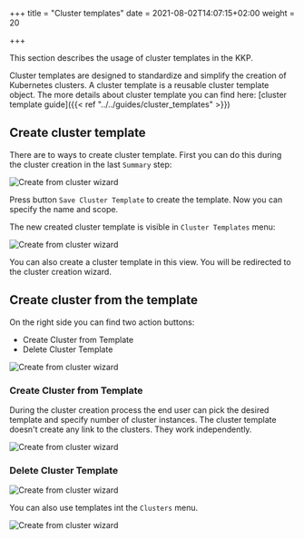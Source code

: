 +++
title = "Cluster templates"
date = 2021-08-02T14:07:15+02:00
weight = 20

+++

This section describes the usage of cluster templates in the KKP.

Cluster templates are designed to standardize and simplify the creation of Kubernetes clusters. A cluster template is a
reusable cluster template object. The more details about cluster template you can find here: [cluster template guide]({{< ref "../../guides/cluster_templates" >}})

## Create cluster template

There are to ways to create cluster template. First you can do this during the cluster creation in the last `Summary` step:

![Create from cluster wizard](/img/kubermatic/v2.18/tutorials/cluster_template/create_from_cluster_wizard.png?classes=shadow,border "Cluster template creation")

Press button `Save Cluster Template` to create the template. Now you can specify the name and scope.

The new created cluster template is visible in `Cluster Templates` menu:

![Create from cluster wizard](/img/kubermatic/v2.18/tutorials/cluster_template/cluster_template_menu.png?classes=shadow,border "Cluster template view")

You can also create a cluster template in this view. You will be redirected to the cluster creation wizard.

## Create cluster from the template

On the right side you can find two action buttons:
 - Create Cluster from Template
 - Delete Cluster Template

![Create from cluster wizard](/img/kubermatic/v2.18/tutorials/cluster_template/actions.png?classes=shadow,border "Action buttons")

### Create Cluster from Template
During the cluster creation process the end user can pick the desired template and specify number of cluster instances.
The cluster template doesn't create any link to the clusters. They work independently.

![Create from cluster wizard](/img/kubermatic/v2.18/tutorials/cluster_template/create_cluster.png?classes=shadow,border "Create clusters from template")
### Delete Cluster Template

![Create from cluster wizard](/img/kubermatic/v2.18/tutorials/cluster_template/delete_template.png?classes=shadow,border "Delete template")

You can also use templates int the `Clusters` menu.

![Create from cluster wizard](/img/kubermatic/v2.18/tutorials/cluster_template/create_from_clusters.png?classes=shadow,border "Create from Clusters")
